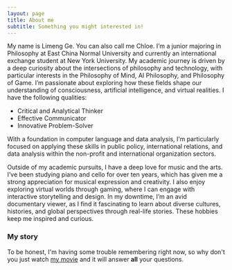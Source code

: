 ```yaml
---
layout: page
title: About me
subtitle: Something you might interested in!
---
```


My name is Limeng Ge. You can also call me Chloe. I’m a junior majoring in Philosophy at East China Normal University and currently an international exchange student at New York University. My academic journey is driven by a deep curiosity about the intersections of philosophy and technology, with particular interests in the Philosophy of Mind, AI Philosophy, and Philosophy of Game. I’m passionate about exploring how these fields shape our understanding of consciousness, artificial intelligence, and virtual realities. I have the following qualities:

- Critical and Analytical Thinker
- Effective Communicator
- Innovative Problem-Solver

With a foundation in computer language and data analysis, I’m particularly focused on applying these skills in public policy, international relations, and data analysis within the non-profit and international organization sectors. 

Outside of my academic pursuits, I have a deep love for music and the arts. I’ve been studying piano and cello for over ten years, which has given me a strong appreciation for musical expression and creativity. I also enjoy exploring virtual worlds through gaming, where I can engage with interactive storytelling and design. In my downtime, I’m an avid documentary viewer, as I find it fascinating to learn about diverse cultures, histories, and global perspectives through real-life stories. These hobbies keep me inspired and curious.

### My story

To be honest, I'm having some trouble remembering right now, so why don't you just watch [my movie](https://en.wikipedia.org/wiki/The_Princess_Bride_%28film%29) and it will answer **all** your questions.
